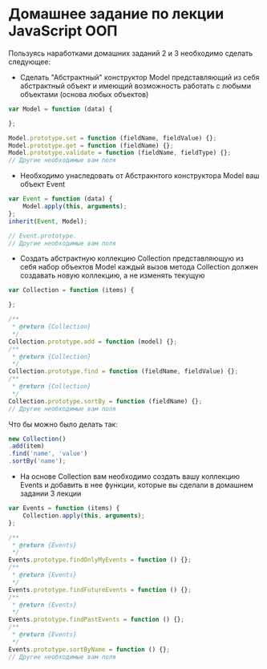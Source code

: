# Домашнее задание по лекции JavaScript ООП

Пользуясь наработками домашних заданий 2 и 3 необходимо сделать следующее:

  * Сделать "Абстрактный" конструктор Model представляющий из себя абстрактный объект
  и имеющий возможность работать с любыми объектами (основа любых объектов)

```javascript
var Model = function (data) {

};

Model.prototype.set = function (fieldName, fieldValue) {};
Model.prototype.get = function (fieldName) {};
Model.prototype.validate = function (fieldName, fieldType) {};
// Другие необходимые вам поля
```

  * Необходимо унаследовать от Абстракнтого конструктора Model ваш объект Event

```javascript
var Event = function (data) {
    Model.apply(this, arguments);
};
inherit(Event, Model);

// Event.prototype.
// Другие необходимые вам поля
```

  * Cоздать абстрактную коллекцию Collection представляющую из себя набор объектов Model каждый вызов метода Collection
  должен создавать новую коллекцию, а не изменять текущую

```javascript
var Collection = function (items) {

};

/**
 * @return {Collection}
 */
Collection.prototype.add = function (model) {};
/**
 * @return {Collection}
 */
Collection.prototype.find = function (fieldName, fieldValue) {};
/**
 * @return {Collection}
 */
Collection.prototype.sortBy = function (fieldName) {};
// Другие необходимые вам поля
```

Что бы можно было делать так:

```javascript
new Collection()
.add(item)
.find('name', 'value')
.sortBy('name');
```

  * На основе Collection вам необходимо создать вашу коллекцию Events и добавить в нее функции, которые вы сделали в домашнем задании
  3 лекции

```javascript
var Events = function (items) {
    Collection.apply(this, arguments);
};

/**
 * @return {Events}
 */
Events.prototype.findOnlyMyEvents = function () {};
/**
 * @return {Events}
 */
Events.prototype.findFutureEvents = function () {};
/**
 * @return {Events}
 */
Events.prototype.findPastEvents = function () {};
/**
 * @return {Events}
 */
Events.prototype.sortByName = function () {};
// Другие необходимые вам поля
```
